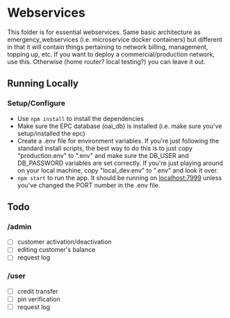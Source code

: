 # Webservices
This folder is for essential webservices. Same basic architecture as emergency_webservices (i.e. microservice docker containers) but different in that it will contain things pertaining to network billing, management, topping up, etc. If you want to deploy a commercial/production network, use this. Otherwise (home router? local testing?) you can leave it out.

## Running Locally

### Setup/Configure
- Use `npm install` to install the dependencies
- Make sure the EPC database (oai_db) is installed (i.e. make sure you've setup/installed the epc)
- Create a .env file for environment variables. If you're just following the standard install scripts, the best way to do this is to just copy "production.env" to ".env" and make sure the DB_USER and DB_PASSWORD variables are set correctly. If you're just playing around on your local machine, copy "local_dev.env" to ".env" and look it over.
- `npm start` to run the app. It should be running on [localhost:7999](http://localhost:7999/) unless you've changed the PORT number in the .env file.

## Todo
### /admin 
- [ ] customer activation/deactivation
- [ ] editing customer's balance 
- [ ] request log 
### /user 
- [ ] credit transfer
- [ ] pin verification
- [ ] request log
